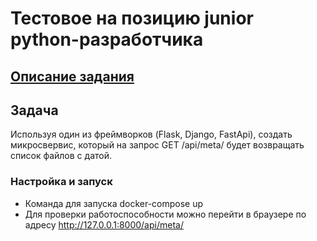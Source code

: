 # Тестовое на позицию junior python-разработчика
## [Описание задания](https://t.me/pythontalk_ru/1218)

## Задача
Используя один из фреймворков (Flask, Django, FastApi), создать микросвервис, который на запрос GET /api/meta/ будет возвращать список файлов с датой.

### Настройка и запуск
* Команда для запуска docker-compose up
* Для проверки работоспособности можно перейти в браузере по адресу http://127.0.0.1:8000/api/meta/


